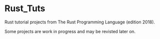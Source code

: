 # Rust_Tuts
Rust tutorial projects from The Rust Programming Language (edition 2018).

Some projects are work in progress and may be revisted later on.
